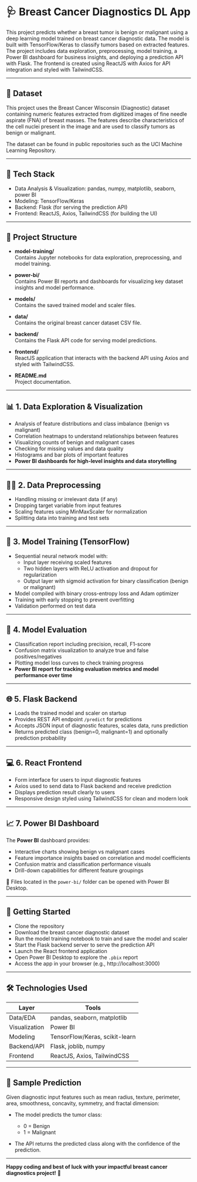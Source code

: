 # 🩺 Breast Cancer Diagnostics DL App

This project predicts whether a breast tumor is benign or malignant using a deep learning model trained on breast cancer diagnostic data. The model is built with TensorFlow/Keras to classify tumors based on extracted features. The project includes data exploration, preprocessing, model training, a Power BI dashboard for business insights, and deploying a prediction API with Flask. The frontend is created using ReactJS with Axios for API integration and styled with TailwindCSS.

---

## 📂 Dataset

This project uses the Breast Cancer Wisconsin (Diagnostic) dataset containing numeric features extracted from digitized images of fine needle aspirate (FNA) of breast masses. The features describe characteristics of the cell nuclei present in the image and are used to classify tumors as benign or malignant.

The dataset can be found in public repositories such as the UCI Machine Learning Repository.

---

## 🔧 Tech Stack

- Data Analysis & Visualization: pandas, numpy, matplotlib, seaborn, power BI
- Modeling: TensorFlow/Keras  
- Backend: Flask (for serving the prediction API)  
- Frontend: ReactJS, Axios, TailwindCSS (for building the UI)  

---

## 📁 Project Structure

- **model-training/**  
  Contains Jupyter notebooks for data exploration, preprocessing, and model training.

- **power-bi/**  
  Contains Power BI reports and dashboards for visualizing key dataset insights and model performance.

- **models/**  
  Contains the saved trained model and scaler files.  

- **data/**  
  Contains the original breast cancer dataset CSV file.  

- **backend/**  
  Contains the Flask API code for serving model predictions.  

- **frontend/**  
  ReactJS application that interacts with the backend API using Axios and styled with TailwindCSS.  

- **README.md**  
  Project documentation.  

---

## 📊 1. Data Exploration & Visualization

- Analysis of feature distributions and class imbalance (benign vs malignant)  
- Correlation heatmaps to understand relationships between features  
- Visualizing counts of benign and malignant cases  
- Checking for missing values and data quality  
- Histograms and bar plots of important features  
- **Power BI dashboards for high-level insights and data storytelling**  

---

## 🧑‍🏫 2. Data Preprocessing

- Handling missing or irrelevant data (if any)  
- Dropping target variable from input features  
- Scaling features using MinMaxScaler for normalization  
- Splitting data into training and test sets  

---

## 🤖 3. Model Training (TensorFlow)

- Sequential neural network model with:  
  - Input layer receiving scaled features  
  - Two hidden layers with ReLU activation and dropout for regularization  
  - Output layer with sigmoid activation for binary classification (benign or malignant)  
- Model compiled with binary cross-entropy loss and Adam optimizer  
- Training with early stopping to prevent overfitting  
- Validation performed on test data  

---

## 🧪 4. Model Evaluation

- Classification report including precision, recall, F1-score  
- Confusion matrix visualization to analyze true and false positives/negatives  
- Plotting model loss curves to check training progress  
- **Power BI report for tracking evaluation metrics and model performance over time**  

---

## 🌐 5. Flask Backend

- Loads the trained model and scaler on startup  
- Provides REST API endpoint `/predict` for predictions  
- Accepts JSON input of diagnostic features, scales data, runs prediction  
- Returns predicted class (benign=0, malignant=1) and optionally prediction probability  

---

## 💻 6. React Frontend

- Form interface for users to input diagnostic features  
- Axios used to send data to Flask backend and receive prediction  
- Displays prediction result clearly to users  
- Responsive design styled using TailwindCSS for clean and modern look  

---

## 📈 7. Power BI Dashboard

The **Power BI** dashboard provides:

- Interactive charts showing benign vs malignant cases  
- Feature importance insights based on correlation and model coefficients  
- Confusion matrix and classification performance visuals  
- Drill-down capabilities for different feature groupings  

📁 Files located in the `power-bi/` folder can be opened with Power BI Desktop.

---

## 🚀 Getting Started

- Clone the repository  
- Download the breast cancer diagnostic dataset  
- Run the model training notebook to train and save the model and scaler  
- Start the Flask backend server to serve the prediction API  
- Launch the React frontend application  
- Open Power BI Desktop to explore the `.pbix` report  
- Access the app in your browser (e.g., http://localhost:3000)  

---

## 🛠 Technologies Used

| Layer       | Tools                              |
|-------------|------------------------------------|
| Data/EDA    | pandas, seaborn, matplotlib        |
| Visualization | Power BI                    |
| Modeling    | TensorFlow/Keras, scikit-learn     |
| Backend/API | Flask, joblib, numpy               |
| Frontend    | ReactJS, Axios, TailwindCSS        |

---

## 🧪 Sample Prediction

Given diagnostic input features such as mean radius, texture, perimeter, area, smoothness, concavity, symmetry, and fractal dimension:

- The model predicts the tumor class:  
  - 0 = Benign  
  - 1 = Malignant  

- The API returns the predicted class along with the confidence of the prediction.

---

**Happy coding and best of luck with your impactful breast cancer diagnostics project!** 🚀
